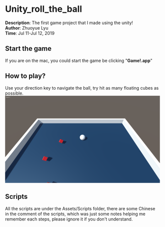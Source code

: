 # Unity_roll_the_ball
**Description**: The first game project that I made using the unity!<br />
**Author**: Zhuoyue Lyu<br />
**Time**: Jul 11-Jul 12, 2019
## Start the game
If you are on the mac, you could start the game be clicking "**Game!.app**"
## How to play?
Use your direction key to navigate the ball, try hit as many floating cubes as possible.
![alt text](./pic.png)
## Scripts
All the scripts are under the Assets/Scripts folder, there are some Chinese in the comment of the scripts, which was just some notes helping me remember each steps, please ignore it if you don't understand.
